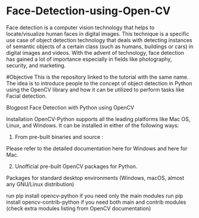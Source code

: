 # Face-Detection-using-Open-CV
Face detection is a computer vision technology that helps to locate/visualize human faces in digital images. This technique is a specific use case of object detection technology that deals with detecting instances of semantic objects of a certain class (such as humans, buildings or cars) in digital images and videos. With the advent of technology, face detection has gained a lot of importance especially in fields like photography, security, and marketing.

#Objective
This is the repository linked to the tutorial with the same name. The idea is to introduce people to the concept of object detection in Python using the OpenCV library and how it can be utilized to perform tasks like Facial detection.

Blogpost
Face Detection with Python using OpenCV

Installation
OpenCV-Python supports all the leading platforms like Mac OS, Linux, and Windows. It can be installed in either of the following ways:

1. From pre-built binaries and source :

Please refer to the detailed documentation here for Windows and here for Mac.

2. Unofficial pre-built OpenCV packages for Python.

Packages for standard desktop environments (Windows, macOS, almost any GNU/Linux distribution)

run pip install opencv-python if you need only the main modules run pip install opencv-contrib-python if you need both main and contrib modules (check extra modules listing from OpenCV documentation)
